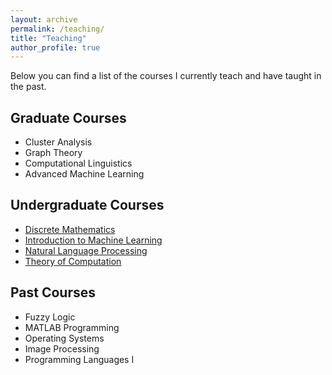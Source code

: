 ```yaml
---
layout: archive
permalink: /teaching/
title: "Teaching"
author_profile: true
---
```


Below you can find a list of the courses I currently teach and have taught in the past.

## Graduate Courses
* Cluster Analysis  
* Graph Theory  
* Computational Linguistics  
* Advanced Machine Learning  

## Undergraduate Courses
* [Discrete Mathematics](/teaching/discrete-mathematics)  
* [Introduction to Machine Learning](/teaching/intro-to-ml)  
* [Natural Language Processing](/teaching/nlp)  
* [Theory of Computation](/teaching/theory-of-computation)  

## Past Courses
* Fuzzy Logic  
* MATLAB Programming  
* Operating Systems  
* Image Processing  
* Programming Languages I  
